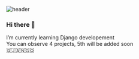 ![header](https://capsule-render.vercel.app/api?type=egg&color=gradient&height=200&section=header&text=%20Django%20&fontSize=70&textBg=false&animation=fadeIn)
### Hi there 👋
I’m currently learning Django developement<br>
You can observe 4 projects, 5th will be added soon<br>
🇩​​​​​🇯​​​​​🇦​​​​​🇳​​​​​🇬​​​​​🇴​​​​​<br>

<!--
**girgenson/girgenson** is a ✨ _special_ ✨ repository because its `README.md` (this file) appears on your GitHub profile.

Here are some ideas to get you started:

- 🔭 I’m currently working on ...
- 🌱 I’m currently learning ...
- 👯 I’m looking to collaborate on ...
- 🤔 I’m looking for help with ...
- 💬 Ask me about ...
- 📫 How to reach me: ...
- 😄 Pronouns: ...
- ⚡ Fun fact: ...
-->
